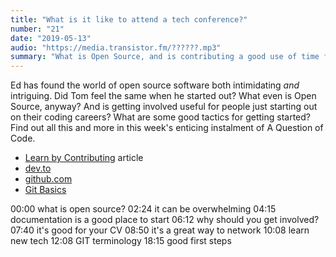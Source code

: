 ```yaml
---
title: "What is it like to attend a tech conference?"
number: "21"
date: "2019-05-13"
audio: "https://media.transistor.fm/??????.mp3"
summary: "What is Open Source, and is contributing a good use of time for newbie coders?"
---
```


Ed has found the world of open source software both intimidating *and* intriguing. Did Tom feel the same when he started out? What even is Open Source, anyway? And is getting involved useful for people just starting out on their coding careers? What are some good tactics for getting started? Find out all this and more in this week's enticing instalment of A Question of Code.

* [Learn by Contributing](https://dev.to/agoldis/learn-by-contributing-27g6) article
* [dev.to](https://dev.to/)
* [github.com](https://github.com/)
* [Git Basics](https://git-scm.com/book/en/v1/Getting-Started-Git-Basics)

00:00 what is open source?
02:24 it can be overwhelming
04:15 documentation is a good place to start
06:12 why should you get involved?
07:40 it's good for your CV
08:50 it's a great way to network
10:08 learn new tech
12:08 GIT terminology
18:15 good first steps


